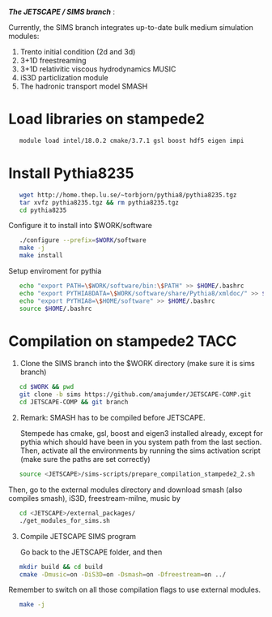 ***The JETSCAPE / SIMS branch*** : 

Currently, the SIMS branch integrates up-to-date bulk medium simulation modules:

1. Trento initial condition (2d and 3d)
2. 3+1D freestreaming
3. 3+1D relativitic viscous hydrodynamics MUSIC
4. iS3D particlization module
5. The hadronic transport model SMASH

# Load libraries on stampede2

```bash
   module load intel/18.0.2 cmake/3.7.1 gsl boost hdf5 eigen impi
```

# Install Pythia8235

```bash
   wget http://home.thep.lu.se/~torbjorn/pythia8/pythia8235.tgz
   tar xvfz pythia8235.tgz && rm pythia8235.tgz
   cd pythia8235
```

   Configure it to install into $WORK/software

```bash
   ./configure --prefix=$WORK/software
   make -j
   make install
```

   Setup enviroment for pythia

```bash
   echo "export PATH=\$WORK/software/bin:\$PATH" >> $HOME/.bashrc
   echo "export PYTHIA8DATA=\$WORK/software/share/Pythia8/xmldoc/" >> $HOME/.bashrc
   echo "export PYTHIA8=\$HOME/software" >> $HOME/.bashrc
   source $HOME/.bashrc
```


# Compilation on stampede2 TACC

1. Clone the SIMS branch into the $WORK directory (make sure it is sims branch)

```bash
   cd $WORK && pwd
   git clone -b sims https://github.com/amajumder/JETSCAPE-COMP.git
   cd JETSCAPE-COMP && git branch
```

2. Remark: SMASH has to be compiled before JETSCAPE. 
  
   Stempede has cmake, gsl, boost and eigen3 installed already, except for pythia which should have been in you system path from the last section. Then, activate all the environments by running the sims activation script (make sure the paths are set correctly)

```bash
   source <JETSCAPE>/sims-scripts/prepare_compilation_stampede2_2.sh
```

   Then, go to the external modules directory and download smash (also compiles smash), iS3D, freestream-milne, music by
   
```bash
   cd <JETSCAPE>/external_packages/
   ./get_modules_for_sims.sh
```

3. Compile JETSCAPE SIMS program

   Go back to the JETSCAPE folder, and then

```bash
   mkdir build && cd build
   cmake -Dmusic=on -DiS3D=on -Dsmash=on -Dfreestream=on ../
```

   Remember to switch on all those compilation flags to use external modules.

```bash
   make -j
```    
